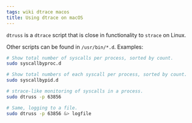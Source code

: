 ```yaml
---
tags: wiki dtrace macos
title: Using dtrace on macOS
---
```


`dtruss` is a `dtrace` script that is close in functionality to `strace` on Linux.

Other scripts can be found in `/usr/bin/*.d`. Examples:

```bash
# Show total number of syscalls per process, sorted by count.
sudo syscallbyproc.d

# Show total numbers of each syscall per process, sorted by count.
sudo syscallbypid.d

# strace-like monitoring of syscalls in a process.
sudo dtruss -p 63856

# Same, logging to a file.
sudo dtruss -p 63856 &> logfile
```
